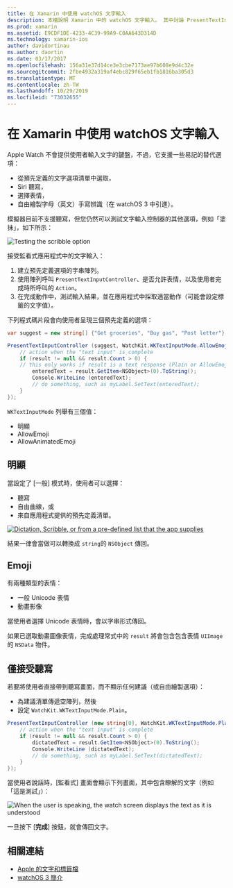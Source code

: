 ```yaml
---
title: 在 Xamarin 中使用 watchOS 文字輸入
description: 本檔說明 Xamarin 中的 watchOS 文字輸入。 其中討論 PresentTextInputController 方法、scribbling、純文字、emoji 和聽寫。
ms.prod: xamarin
ms.assetid: E9CDF1DE-4233-4C39-99A9-C0AA643D314D
ms.technology: xamarin-ios
author: davidortinau
ms.author: daortin
ms.date: 03/17/2017
ms.openlocfilehash: 156a31e37d14ce3e3cbe7173ae97b608e9d4c32e
ms.sourcegitcommit: 2fbe4932a319af4ebc829f65eb1fb1816ba305d3
ms.translationtype: MT
ms.contentlocale: zh-TW
ms.lasthandoff: 10/29/2019
ms.locfileid: "73032655"
---
```

# <a name="working-with-watchos-text-input-in-xamarin"></a>在 Xamarin 中使用 watchOS 文字輸入

Apple Watch 不會提供使用者輸入文字的鍵盤，不過，它支援一些易記的替代選項：

- 從預先定義的文字選項清單中選取，
- Siri 聽寫，
- 選擇表情，
- 自由繪製字母（英文）手寫辨識（在 watchOS 3 中引進）。

模擬器目前不支援聽寫，但您仍然可以測試文字輸入控制器的其他選項，例如「塗抹」，如下所示：

![](text-input-images/textinput-sml.png "Testing the scribble option")

接受監看式應用程式中的文字輸入：

1. 建立預先定義選項的字串陣列。
2. 使用陣列呼叫 `PresentTextInputController`、是否允許表情，以及使用者完成時所呼叫的 `Action`。
3. 在完成動作中，測試輸入結果，並在應用程式中採取適當動作（可能會設定標籤的文字值）。

下列程式碼片段會向使用者呈現三個預先定義的選項：

```csharp
var suggest = new string[] {"Get groceries", "Buy gas", "Post letter"};

PresentTextInputController (suggest, WatchKit.WKTextInputMode.AllowEmoji, (result) => {
    // action when the "text input" is complete
    if (result != null && result.Count > 0) {
    // this only works if result is a text response (Plain or AllowEmoji)
        enteredText = result.GetItem<NSObject>(0).ToString();
        Console.WriteLine (enteredText);
        // do something, such as myLabel.SetText(enteredText);
    }
});
```

`WKTextInputMode` 列舉有三個值：

- 明顯
- AllowEmoji
- AllowAnimatedEmoji

## <a name="plain"></a>明顯

當設定了 [一般] 模式時，使用者可以選擇：

- 聽寫
- 自由曲線，或
- 來自應用程式提供的預先定義清單。

[![](text-input-images/plain-scribble-sml.png "Dictation, Scribble, or from a pre-defined list that the app supplies")](text-input-images/plain-scribble.png#lightbox)

結果一律會當做可以轉換成 `string`的 `NSObject` 傳回。

## <a name="emoji"></a>Emoji

有兩種類型的表情：

- 一般 Unicode 表情
- 動畫影像

當使用者選擇 Unicode 表情時，會以字串形式傳回。

如果已選取動畫圖像表情，完成處理常式中的 `result` 將會包含包含表情 `UIImage`的 `NSData` 物件。

## <a name="accepting-dictation-only"></a>僅接受聽寫

若要將使用者直接帶到聽寫畫面，而不顯示任何建議（或自由繪製選項）：

- 為建議清單傳遞空陣列，然後
- 設定 `WatchKit.WKTextInputMode.Plain`。

```csharp
PresentTextInputController (new string[0], WatchKit.WKTextInputMode.Plain, (result) => {
    // action when the "text input" is complete
    if (result != null && result.Count > 0) {
        dictatedText = result.GetItem<NSObject>(0).ToString();
        Console.WriteLine (dictatedText);
        // do something, such as myLabel.SetText(dictatedText);
    }
});
```

當使用者說話時，[監看式] 畫面會顯示下列畫面，其中包含瞭解的文字（例如「這是測試」）：

![](text-input-images/dictation.png "When the user is speaking, the watch screen displays the text as it is understood")

一旦按下 [**完成**] 按鈕，就會傳回文字。

## <a name="related-links"></a>相關連結

- [Apple 的文字和標籤檔](https://developer.apple.com/library/ios/documentation/General/Conceptual/WatchKitProgrammingGuide/TextandLabels.html)
- [watchOS 3 簡介](~/ios/watchos/platform/introduction-to-watchos3/index.md)
